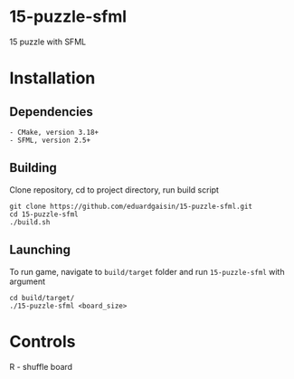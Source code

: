 # 15-puzzle-sfml
15 puzzle with SFML

# Installation
  ## Dependencies
    - CMake, version 3.18+
    - SFML, version 2.5+

  ## Building
  Clone repository, cd to project directory, run build script
  ```
  git clone https://github.com/eduardgaisin/15-puzzle-sfml.git
  cd 15-puzzle-sfml
  ./build.sh
  ```

  ## Launching
  To run game, navigate to `build/target` folder and run `15-puzzle-sfml` with argument
  ```
  cd build/target/
  ./15-puzzle-sfml <board_size>
  ```

# Controls

R - shuffle board